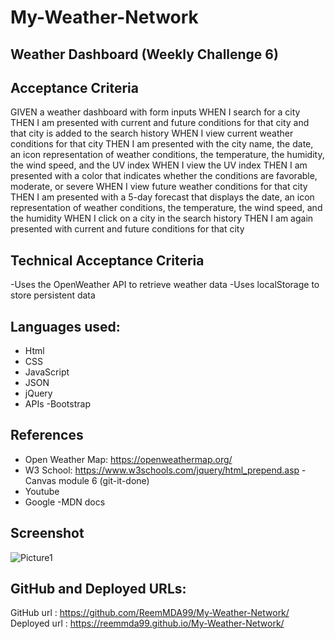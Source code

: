 # My-Weather-Network
## Weather Dashboard (Weekly Challenge 6)

## Acceptance Criteria
GIVEN a weather dashboard with form inputs
WHEN I search for a city
THEN I am presented with current and future conditions for that city and that city is added to the search history
WHEN I view current weather conditions for that city
THEN I am presented with the city name, the date, an icon representation of weather conditions, the temperature, the humidity, the wind speed, and the UV index
WHEN I view the UV index
THEN I am presented with a color that indicates whether the conditions are favorable, moderate, or severe
WHEN I view future weather conditions for that city
THEN I am presented with a 5-day forecast that displays the date, an icon representation of weather conditions, the temperature, the wind speed, and the humidity
WHEN I click on a city in the search history
THEN I am again presented with current and future conditions for that city

## Technical Acceptance Criteria
-Uses the OpenWeather API to retrieve weather data
-Uses localStorage to store persistent data
## Languages used:
- Html
- CSS
- JavaScript
- JSON
- jQuery
- APIs
-Bootstrap

## References

- Open Weather Map: https://openweathermap.org/
- W3 School: https://www.w3schools.com/jquery/html_prepend.asp
-Canvas module 6 (git-it-done)
- Youtube 
- Google
-MDN docs

## Screenshot
![Picture1](https://user-images.githubusercontent.com/94458512/161426291-05cb3c30-ab29-42d0-94b3-8539cbee3c03.png)

## GitHub and Deployed URLs:
GitHub url : https://github.com/ReemMDA99/My-Weather-Network/
Deployed url : https://reemmda99.github.io/My-Weather-Network/

